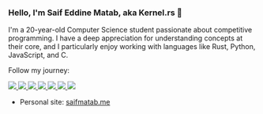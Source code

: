 ### Hello, I'm Saif Eddine Matab, aka Kernel.rs 👋

I'm a 20-year-old Computer Science student passionate about competitive programming. I have a deep appreciation for understanding concepts at their core, and I particularly enjoy working with languages like Rust, Python, JavaScript, and C.

Follow my journey:

<p align="left">
  <a href="https://www.youtube.com/channel/UCnnPEdrDX0LJd2yJ7Q_TnKg">
    <img src="https://img.shields.io/badge/YouTube-FF0000.svg?style=for-the-badge&logo=YouTube&logoColor=white"/>
  </a>
  <a href="https://www.linkedin.com/in/saif-matab/">
    <img src="https://img.shields.io/badge/LinkedIn-0A66C2.svg?style=for-the-badge&logo=LinkedIn&logoColor=white"/>
  </a>
  <a href="https://medium.com/@kernel.rb">
    <img src="https://img.shields.io/badge/Medium-000000.svg?style=for-the-badge&logo=Medium&logoColor=white"/>
  </a>
  <a href="https://dev.to/kernelrb">
    <img src="https://img.shields.io/badge/dev.to-0A0A0A.svg?style=for-the-badge&logo=devdotto&logoColor=white"/>
  </a>
  <a href="https://leetcode.com/Kernel-rb/">
    <img src="https://img.shields.io/badge/LeetCode-FFA116.svg?style=for-the-badge&logo=LeetCode&logoColor=white"/>
  </a>
  <a href="https://www.hackerrank.com/profile/matabsaifeddine">
    <img src="https://img.shields.io/badge/HackerRank-00EA64.svg?style=for-the-badge&logo=HackerRank&logoColor=white"/>
  </a>
  <a href="https://www.codingame.com/profile/6b06ba8f88e9e35ae863ea65a7fb27cc9178275">
    <img src="https://img.shields.io/badge/CodinGame-F2BB13.svg?style=for-the-badge&logo=CodinGame&logoColor=black"/>
  </a>
</p>

- Personal site: [saifmatab.me](https://www.saifmatab.me/)
